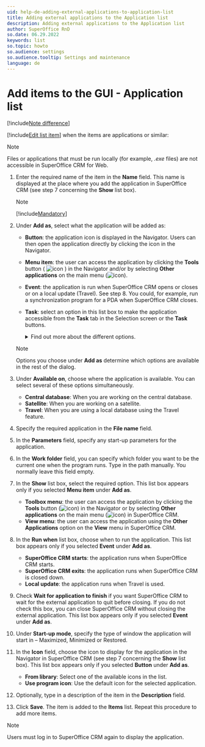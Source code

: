 ```yaml
---
uid: help-de-adding-external-applications-to-application-list
title: Adding external applications to the Application list
description: Adding external applications to the Application list
author: SuperOffice RnD
so.date: 06.29.2022
keywords: list
so.topic: howto
so.audience: settings
so.audience.tooltip: Settings and maintenance
language: de
---
```


# Add items to the GUI - Application list

[!include[Note difference](includes/different-edit-list-item-dialog.md)]

[!include[Edit list item](includes/edit-list-item.md)] when the items are applications or similar:

> [!NOTE]
> Files or applications that must be run locally (for example, *.exe* files) are not accessible in SuperOffice CRM for Web.

1. Enter the required name of the item in the **Name** field. This name is displayed at the place where you add the application in SuperOffice CRM (see step 7 concerning the **Show** list box).

    > [!NOTE]
    > [!include[Mandatory](includes/note-mandatory-field.md)]

1. Under **Add as**, select what the application will be added as:

    * **Button**: the application icon is displayed in the Navigator. Users can then open the application directly by clicking the icon in the Navigator.
    * **Menu item**: the user can access the application by clicking the **Tools** button ( ![icon][img2] ) in the Navigator and/or by selecting **Other applications** on the main menu (![icon][img1]).
    * **Event**: the application is run when SuperOffice CRM opens or closes or on a local update (Travel). See step 8. You could, for example, run a synchronization program for a PDA when SuperOffice CRM closes.
    * **Task**: select an option in this list box to make the application accessible from the **Task** tab in the Selection screen or the **Task** buttons.

        <details><summary>Find out more about the different options.</summary>

        The names in parenthesis indicate the section tab where the application is available.

        Examples:

        * **Sale selection (Sale)**: After you open a sale selection in the Selection screen and the **Sales** section tab is enabled, the application is displayed as a task in the **Task** tab.
        * **Sale selection (Companies)**: After you open a sale selection in the Selection screen and the **Companies** section tab is enabled, the application is displayed as a task in the **Task** tab.
        * **Sale selection (external)**: If your SuperOffice CRM installation is linked to a third-party application, other section tabs may be displayed for the different selections. You can then select, for example, **Sale selection (external)** to display the application as a task in the **Task** tab when you open a sale selection in the Selection screen and the third-party application section tab is active.

        Other options:

        * **Toolbar**: the application is displayed as an option on the toolbar. The users must configure the toolbar in SuperOffice CRM and choose to display the application.

        * **Dialog for follow-ups**: the application is displayed as an option under the **Task** button in the dialog for follow-ups.

        * **Document screen**: the application is displayed as an option under the **Task** button in the selected dialog. The same option is available for the Contact, Quote, and Product screens.

        </details>

    > [!NOTE]
    > Options you choose under **Add as** determine which options are available in the rest of the dialog.

1. Under **Available on**, choose where the application is available. You can select several of these options simultaneously.

    * **Central database**: When you are working on the central database.
    * **Satellite**: When you are working on a satellite.
    * **Travel**: When you are using a local database using the Travel feature.

1. Specify the required application in the **File name** field.

1. In the **Parameters** field, specify any start-up parameters for the application.

1. In the **Work folder** field, you can specify which folder you want to be the current one when the program runs. Type in the path manually. You normally leave this field empty.

1. In the **Show** list box, select the required option. This list box appears only if you selected **Menu item** under **Add as**.

    * **Toolbox menu**: the user can access the application by clicking the **Tools** button (![icon][img2]) in the Navigator or by selecting **Other applications** on the main menu (![icon][img1]) in SuperOffice CRM.
    * **View menu**: the user can access the application using the **Other Applications** option on the **View** menu in SuperOffice CRM.

1. In the **Run when** list box, choose when to run the application. This list box appears only if you selected **Event** under **Add as**.

    * **SuperOffice CRM starts**: the application runs when SuperOffice CRM starts.
    * **SuperOffice CRM exits**: the application runs when SuperOffice CRM is closed down.
    * **Local update**: the application runs when Travel is used.

1. Check **Wait for application to finish** if you want SuperOffice CRM to wait for the external application to quit before closing. If you do not check this box, you can close SuperOffice CRM without closing the external application. This list box appears only if you selected **Event** under **Add as**.

1. Under **Start-up mode**, specify the type of window the application will start in – Maximized, Minimized or Restored.

1. In the **Icon** field, choose the icon to display for the application in the Navigator in SuperOffice CRM (see step 7 concerning the **Show** list box). This list box appears only if you selected **Button** under **Add as**.

    * **From library**: Select one of the available icons in the list.
    * **Use program icon**: Use the default icon for the selected application.

1. Optionally, type in a description of the item in the **Description** field.

1. Click **Save**. The item is added to the **Items** list. Repeat this procedure to add more items.

> [!NOTE]
> Users must log in to SuperOffice CRM again to display the application.

<!-- Referenced links -->

<!-- Referenced images -->
[img1]: ../../../../media/icons/btn-menu.png
[img2]: ../../../../../common/icons/nav-tools.png

